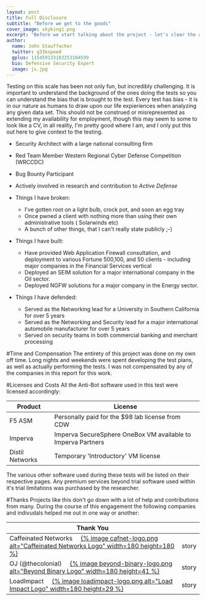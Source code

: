 ```yaml
---
layout: post
title: Full Disclosure
subtitle: "Before we get to the goods"
cover_image: skyking1.png
excerpt: "Before we start talking about the project - let's clear the air and understand who is running these tests."
author:
  name: John Stauffacher
  twitter: g33kspeed
  gplus: 115459133183253104599
  bio: Defensive Security Expert
  image: js.jpg
---
```

<span class="firstLetter">T</span>esting on this scale has been not only fun, but incredibly challenging. It is important to understand the background of the ones doing the tests so you can understand the bias that is brought to the test. Every test has bias - it is in our nature as humans to draw upon our life expieriences when analyzing any given data set. This should not be construed or misrepresented as extending my availability for employment, though this may seem to some to look like a CV, in all reality, I'm pretty good where I am, and I only put this out here to give context to the testing.

* Security Architect with a large national consulting firm
* Red Team Member Western Regional Cyber Defense Competition (WRCCDC)
* Bug Bounty Participant
* Actively involved in research and contribution to _Active Defense_ 

* Things I have broken:
	+ I've gotten root on a light bulb, crock pot, and soon an egg tray
	+ Once pwned a client with nothing more than using their own administrative tools ( Solarwinds etc)
	+ A bunch of other things, that I can't really state publicly ;-)
* Things I have built:
	+ Have provided Web Application Firewall consultation, and deployment to various Fortune 500,100, and 50 clients - including major companies in the Financial Services vertical
	+ Deployed an SEIM solution for a major international company in the Oil sector.
	+ Deployed NGFW solutions for a major company in the Energy sector.
* Things I have defended:
	+ Served as the Networking lead for a University in Southern California for over 5 years
	+ Served as the Networking and Security lead for a major international automobile manufacturer for over 5 years
	+ Served on security teams in both commercial banking and merchant processing

#Time and Compensation
<span class="firstLetter">T</span>he entirety of this project was done on my own off time. Long nights and weekends were spent developing the test plans, as well as actually performing the tests. I was not compensated by any of the companies in this report for this work.

#Licenses and Costs
<span class="firstLetter">A</span>ll the Anti-Bot software used in this test were licensed accordingly:

|Product          | License                                                      |
|-----------------|--------------------------------------------------------------|
| F5 ASM          | Personally paid for the $98 lab license from CDW             |
| Imperva         | Imperva SecureSphere OneBox VM available to Imperva Partners |
| Distil Networks | Temporary 'Introductory' VM license                          |

The various other software used during these tests will be listed on their respective pages. Any premium services beyond trial software used within it's trial limitations was purchased by the researcher.

#Thanks
<span class="firstLetter">P</span>rojects like this don't go down with a lot of help and contributions from many. During the course of this engagement the following companies and indivudals helped me out in one way or another:

| Thank You                                                                                                    |                                                              |
|-------------------------------------------------------------------------------------------------------------|---------------------------------------------------------------|
|Caffeinated Networks &nbsp; &nbsp; [{% image cafnet-logo.png alt="Caffeinated Networks Logo" width=180 height=180 %}](http://www.caffeinatednetworks.com) &nbsp; &nbsp; | story  |
|OJ (@thecolonial) &nbsp; &nbsp; [{% image beyond-binary-logo.png alt="Beyond Binary Logo" width=180 height=41 %}](https://beyondbinary.io) &nbsp; &nbsp; | story |
|LoadImpact &nbsp; &nbsp; [{% image loadimpact-logo.png alt="Load Impact Logo" width=180 height=29 %}](http://www.loadimpact.com) &nbsp; &nbsp; | story |
